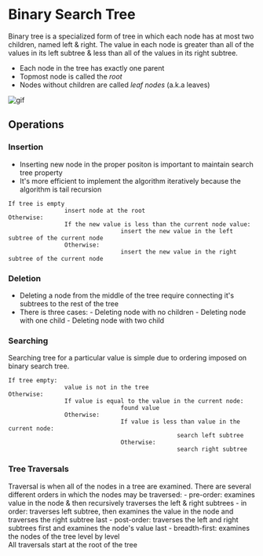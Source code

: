 # Binary Search Tree
Binary tree is a specialized form of tree in which each node has at most two children, named left & right.
The value in each node is greater than all of the values in its left subtree & less than all of the values in its right subtree.

- Each node in the tree has exactly one parent
- Topmost node is called the *root*
- Nodes without children are called *leaf nodes* (a.k.a leaves)

![gif](http://108.61.119.12/wp-content/uploads/2014/10/binary-tree-1-search.gif)


## Operations

### Insertion

- Inserting new node in the proper positon is important to maintain search tree property
- It's more efficient to implement the algorithm iteratively because the algorithm is tail recursion

```
If tree is empty
				insert node at the root
Otherwise:
				If the new value is less than the current node value:
								insert the new value in the left subtree of the current node
				Otherwise:
								insert the new value in the right subtree of the current node
```



### Deletion
- Deleting a node from the middle of the tree require connecting it's subtrees to the rest of the tree
- There is three cases:
				- Deleting node with no children
				- Deleting node with one child
				- Deleting node with two child


### Searching
Searching tree for a particular value is simple due to ordering imposed on binary search tree.

```
If tree empty:
				value is not in the tree
Otherwise:
				If value is equal to the value in the current node:
								found value
				Otherwise:
								If value is less than value in the current node:
												search left subtree
								Otherwise:
												search right subtree
```

### Tree Traversals
Traversal is when all of the nodes in a tree are examined. There are several different orders in which the nodes may be traversed:
	- pre-order: examines value in the node & then recursively traverses the left & right subtrees
	- in order: traverses left subtree, then examines the value in the node and traverses the right subtree last
	- post-order: traverses the left and right subtrees first and examines the node's value last
	- breadth-first: examines the nodes of the tree level by level	
All traversals start at the root of the tree


